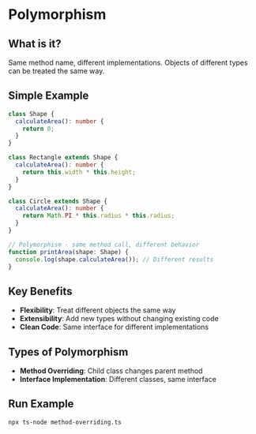# Polymorphism

## What is it?
Same method name, different implementations. Objects of different types can be treated the same way.

## Simple Example
```typescript
class Shape {
  calculateArea(): number {
    return 0;
  }
}

class Rectangle extends Shape {
  calculateArea(): number {
    return this.width * this.height;
  }
}

class Circle extends Shape {
  calculateArea(): number {
    return Math.PI * this.radius * this.radius;
  }
}

// Polymorphism - same method call, different behavior
function printArea(shape: Shape) {
  console.log(shape.calculateArea()); // Different results
}
```

## Key Benefits
- **Flexibility**: Treat different objects the same way
- **Extensibility**: Add new types without changing existing code
- **Clean Code**: Same interface for different implementations

## Types of Polymorphism
- **Method Overriding**: Child class changes parent method
- **Interface Implementation**: Different classes, same interface

## Run Example
```bash
npx ts-node method-overriding.ts
``` 